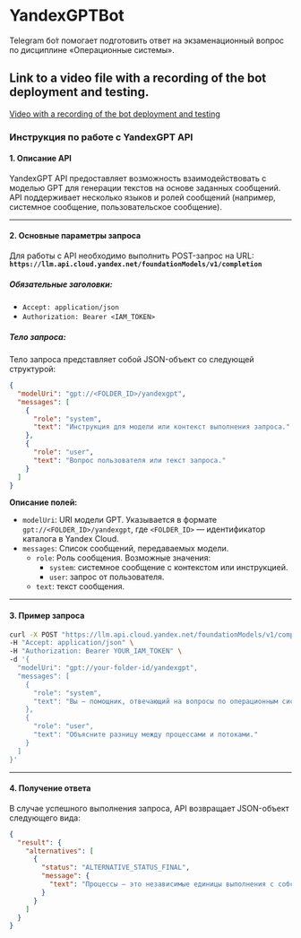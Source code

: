# YandexGPTBot
Telegram бо́т помогает подготовить ответ на экзаменационный вопрос по дисциплине «Операционные системы».

## Link to a video file with a recording of the bot deployment and testing.

[Video with a recording of the bot deployment and testing](https://disk.yandex.ru/i/KO0Ztfj8H0ndGw)

### Инструкция по работе с YandexGPT API

#### 1. Описание API

YandexGPT API предоставляет возможность взаимодействовать с моделью GPT для генерации текстов на основе заданных сообщений. API поддерживает несколько языков и ролей сообщений (например, системное сообщение, пользовательское сообщение).

---

#### 2. Основные параметры запроса

Для работы с API необходимо выполнить POST-запрос на URL:  
**`https://llm.api.cloud.yandex.net/foundationModels/v1/completion`**

##### **Обязательные заголовки:**
- `Accept: application/json`
- `Authorization: Bearer <IAM_TOKEN>`

##### **Тело запроса:**
Тело запроса представляет собой JSON-объект со следующей структурой:  

```json
{
  "modelUri": "gpt://<FOLDER_ID>/yandexgpt",
  "messages": [
    {
      "role": "system",
      "text": "Инструкция для модели или контекст выполнения запроса."
    },
    {
      "role": "user",
      "text": "Вопрос пользователя или текст запроса."
    }
  ]
}
```

**Описание полей:**
- `modelUri`: URI модели GPT. Указывается в формате `gpt://<FOLDER_ID>/yandexgpt`, где `<FOLDER_ID>` — идентификатор каталога в Yandex Cloud.
- `messages`: Список сообщений, передаваемых модели.  
  - `role`: Роль сообщения. Возможные значения:
    - `system`: системное сообщение с контекстом или инструкцией.
    - `user`: запрос от пользователя.  
  - `text`: текст сообщения.

---

#### 3. Пример запроса

```bash
curl -X POST "https://llm.api.cloud.yandex.net/foundationModels/v1/completion" \
-H "Accept: application/json" \
-H "Authorization: Bearer YOUR_IAM_TOKEN" \
-d '{
  "modelUri": "gpt://your-folder-id/yandexgpt",
  "messages": [
    {
      "role": "system",
      "text": "Вы — помощник, отвечающий на вопросы по операционным системам."
    },
    {
      "role": "user",
      "text": "Объясните разницу между процессами и потоками."
    }
  ]
}'
```

---

#### 4. Получение ответа

В случае успешного выполнения запроса, API возвращает JSON-объект следующего вида:

```json
{
  "result": {
    "alternatives": [
      {
        "status": "ALTERNATIVE_STATUS_FINAL",
        "message": {
          "text": "Процессы — это независимые единицы выполнения с собственным адресным пространством, в то время как потоки разделяют адресное пространство процесса и ресурсы."
        }
      }
    ]
  }
}
```


